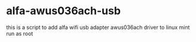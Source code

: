 # alfa-awus036ach-usb
this is a script to add alfa wifi usb adapter awus036ach driver to linux mint
run as root
